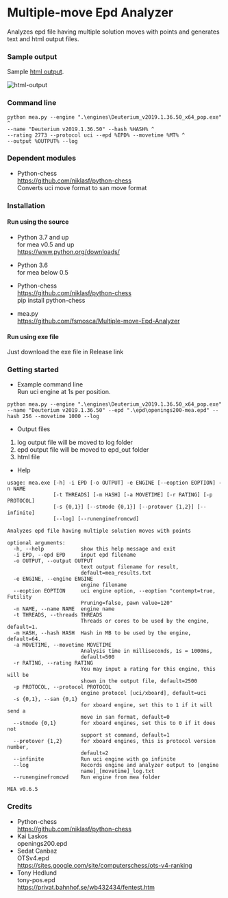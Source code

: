 # Multiple-move Epd Analyzer
Analyzes epd file having multiple solution moves with points and generates text and html output files.

### Sample output

Sample [html output](https://fsmosca.github.io/Multiple-move-Epd-Analyzer/).

![html-output](https://user-images.githubusercontent.com/22366935/129468957-13cbcd87-ddc5-4abc-87dc-b4add13a1f61.png)

### Command line
```
python mea.py --engine ".\engines\Deuterium_v2019.1.36.50_x64_pop.exe" ^
--name "Deuterium v2019.1.36.50" --hash %HASH% ^
--rating 2773 --protocol uci --epd %EPD% --movetime %MT% ^
--output %OUTPUT% --log
```

### Dependent modules
* Python-chess <br>
https://github.com/niklasf/python-chess <br>
Converts uci move format to san move format

### Installation
#### Run using the source
* Python 3.7 and up  
  for mea v0.5 and up  
  https://www.python.org/downloads/  
* Python 3.6  
  for mea below 0.5
  
* Python-chess  
https://github.com/niklasf/python-chess  
pip install python-chess

* mea.py  
https://github.com/fsmosca/Multiple-move-Epd-Analyzer

#### Run using exe file
Just download the exe file in Release link

### Getting started
* Example command line  
Run uci engine at 1s per position.
```
python mea.py --engine ".\engines\Deuterium_v2019.1.36.50_x64_pop.exe" --name "Deuterium v2019.1.36.50" --epd ".\epd\openings200-mea.epd" --hash 256 --movetime 1000 --log
```

* Output files
1. log output file will be moved to log folder  
2. epd output file will be moved to epd_out folder  
3. html file

* Help
```
usage: mea.exe [-h] -i EPD [-o OUTPUT] -e ENGINE [--eoption EOPTION] -n NAME
               [-t THREADS] [-m HASH] [-a MOVETIME] [-r RATING] [-p PROTOCOL]
               [-s {0,1}] [--stmode {0,1}] [--protover {1,2}] [--infinite]
               [--log] [--runenginefromcwd]

Analyzes epd file having multiple solution moves with points

optional arguments:
  -h, --help            show this help message and exit
  -i EPD, --epd EPD     input epd filename
  -o OUTPUT, --output OUTPUT
                        text output filename for result,
                        default=mea_results.txt
  -e ENGINE, --engine ENGINE
                        engine filename
  --eoption EOPTION     uci engine option, --eoption "contempt=true, Futility
                        Pruning=false, pawn value=120"
  -n NAME, --name NAME  engine name
  -t THREADS, --threads THREADS
                        Threads or cores to be used by the engine, default=1.
  -m HASH, --hash HASH  Hash in MB to be used by the engine, default=64.
  -a MOVETIME, --movetime MOVETIME
                        Analysis time in milliseconds, 1s = 1000ms,
                        default=500
  -r RATING, --rating RATING
                        You may input a rating for this engine, this will be
                        shown in the output file, default=2500
  -p PROTOCOL, --protocol PROTOCOL
                        engine protocol [uci/xboard], default=uci
  -s {0,1}, --san {0,1}
                        for xboard engine, set this to 1 if it will send a
                        move in san format, default=0
  --stmode {0,1}        for xboard engines, set this to 0 if it does not
                        support st command, default=1
  --protover {1,2}      for xboard engines, this is protocol version number,
                        default=2
  --infinite            Run uci engine with go infinite
  --log                 Records engine and analyzer output to [engine
                        name]_[movetime]_log.txt
  --runenginefromcwd    Run engine from mea folder

MEA v0.6.5
```

### Credits
* Python-chess <br>
https://github.com/niklasf/python-chess  
* Kai Laskos  
openings200.epd
* Sedat Canbaz  
OTSv4.epd  
https://sites.google.com/site/computerschess/ots-v4-ranking
* Tony Hedlund  
tony-pos.epd  
https://privat.bahnhof.se/wb432434/fentest.htm

